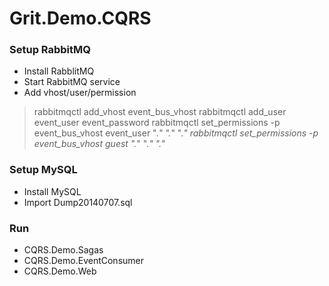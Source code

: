 # Grit.Demo.CQRS #

### Setup RabbitMQ ###

* Install RabblitMQ
* Start RabbitMQ service
* Add vhost/user/permission

>rabbitmqctl add_vhost event_bus_vhost
>rabbitmqctl add_user event_user event_password
>rabbitmqctl set_permissions -p event_bus_vhost event_user ".*" ".*" ".*"
>rabbitmqctl set_permissions -p event_bus_vhost guest ".*" ".*" ".*"

### Setup MySQL ###

* Install MySQL
* Import Dump20140707.sql

### Run ###

* CQRS.Demo.Sagas
* CQRS.Demo.EventConsumer
* CQRS.Demo.Web